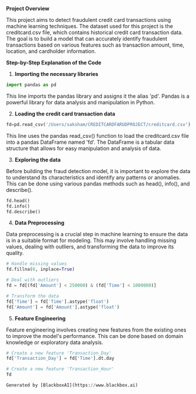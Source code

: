  **Project Overview**

This project aims to detect fraudulent credit card transactions using machine learning techniques. The dataset used for this project is the creditcard.csv file, which contains historical credit card transaction data. The goal is to build a model that can accurately identify fraudulent transactions based on various features such as transaction amount, time, location, and cardholder information.

**Step-by-Step Explanation of the Code**

1. **Importing the necessary libraries**

```python
import pandas as pd
```

This line imports the pandas library and assigns it the alias 'pd'. Pandas is a powerful library for data analysis and manipulation in Python.

2. **Loading the credit card transaction data**

```python
fd=pd.read_csv('/Users/saksham/CREDITCARDFARUDPROJECT/creditcard.csv')
```

This line uses the pandas read_csv() function to load the creditcard.csv file into a pandas DataFrame named 'fd'. The DataFrame is a tabular data structure that allows for easy manipulation and analysis of data.

3. **Exploring the data**

Before building the fraud detection model, it is important to explore the data to understand its characteristics and identify any patterns or anomalies. This can be done using various pandas methods such as head(), info(), and describe().

```python
fd.head()
fd.info()
fd.describe()
```

4. **Data Preprocessing**

Data preprocessing is a crucial step in machine learning to ensure the data is in a suitable format for modeling. This may involve handling missing values, dealing with outliers, and transforming the data to improve its quality.

```python
# Handle missing values
fd.fillna(0, inplace=True)

# Deal with outliers
fd = fd[(fd['Amount'] < 250000) & (fd['Time'] < 1000000)]

# Transform the data
fd['Time'] = fd['Time'].astype('float')
fd['Amount'] = fd['Amount'].astype('float')
```

5. **Feature Engineering**

Feature engineering involves creating new features from the existing ones to improve the model's performance. This can be done based on domain knowledge or exploratory data analysis.

```python
# Create a new feature 'Transaction_Day'
fd['Transaction_Day'] = fd['Time'].dt.day

# Create a new feature 'Transaction_Hour'
fd

Generated by [BlackboxAI](https://www.blackbox.ai)